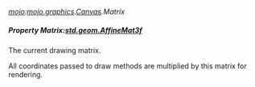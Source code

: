 _[mojo](../../modules/mojo/mojo-module.md):[mojo.graphics](../../modules/mojo/mojo-graphics.md).[Canvas](../../modules/mojo/mojo-graphics-canvas.md).Matrix_
##### Property Matrix:[std.geom.AffineMat3f](../../modules/std/std-geom-affinemat3f.md)
The current drawing matrix.

All coordinates passed to draw methods are multiplied by this matrix for rendering.
